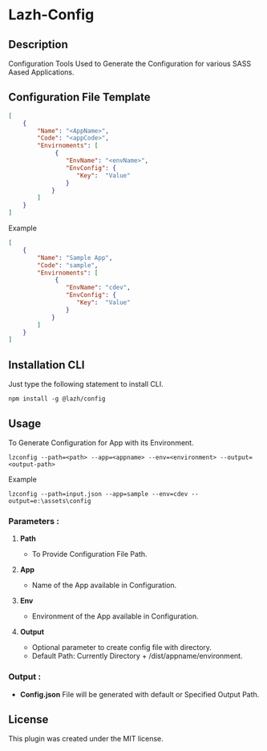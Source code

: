 # Lazh-Config

## Description

Configuration Tools Used to Generate the Configuration for various SASS Aased Applications.

## Configuration File Template

```json
[
    {
        "Name": "<AppName>",
        "Code": "<appCode>",
        "Envirnoments": [
             {
                "EnvName": "<envName>",
                "EnvConfig": {
                   "Key":  "Value"
                }
            }
        ]
    }
]
```

Example 

```json 
[
    {
        "Name": "Sample App",
        "Code": "sample",
        "Envirnoments": [
             {
                "EnvName": "cdev",
                "EnvConfig": {
                   "Key":  "Value"
                }
            }
        ]
    }
]
```

## Installation CLI

Just type the following statement to install CLI.

```node
npm install -g @lazh/config
```

## Usage

To Generate Configuration for App with its Environment.

```node
lzconfig --path=<path> --app=<appname> --env=<environment> --output=<output-path>
```

Example

```node
lzconfig --path=input.json --app=sample --env=cdev --output=e:\assets\config
```

### Parameters :

1. **Path**
    - To Provide Configuration File Path.
    
1. **App** 
    - Name of the App available in Configuration.

1. **Env**
    - Environment of the App available in Configuration.

1. **Output** 
    - Optional parameter to create config file with directory.
    - Default Path: Currently Directory + /dist/appname/environment.

### Output : 

- **Config.json** File will be generated with default or Specified Output Path.


## License

This plugin was created under the MIT license.